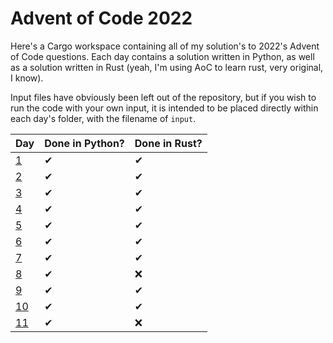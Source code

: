 # Advent of Code 2022

Here's a Cargo workspace containing all of my solution's to 2022's Advent of Code questions. Each day contains a solution written in Python, as well as a solution written in Rust (yeah, I'm using AoC to learn rust, very original, I know).

Input files have obviously been left out of the repository, but if you wish to run the code with your own input, it is intended to be placed directly within each day's folder, with the filename of `input`.

|Day|Done in Python?|Done in Rust?|
|-|-|-|
|[1](day1)|✔|✔|
|[2](day2)|✔|✔|
|[3](day3)|✔|✔|
|[4](day4)|✔|✔|
|[5](day5)|✔|✔|
|[6](day6)|✔|✔|
|[7](day7)|✔|✔|
|[8](day8)|✔|❌|
|[9](day9)|✔|✔|
|[10](day10)|✔|✔|
|[11](day11)|✔|❌|
